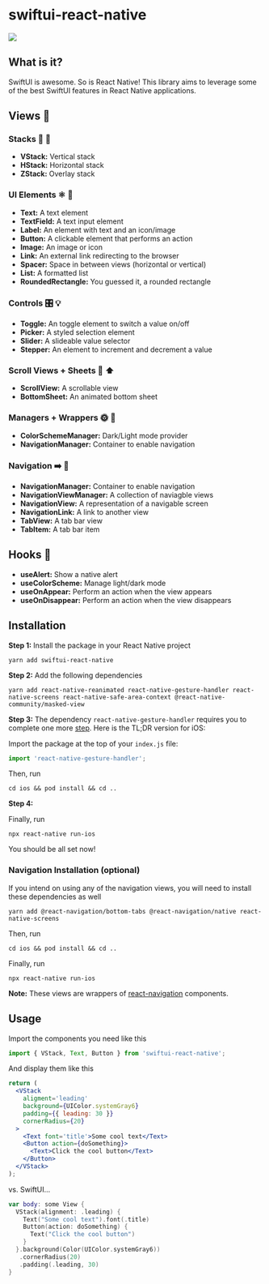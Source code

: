 # swiftui-react-native

<img src="https://github.com/andrew-levy/swiftui-react-native/blob/master/assets/readme.png?raw=true" />

## What is it?

SwiftUI is awesome. So is React Native! This library aims to leverage some of the best SwiftUI features in React Native applications.

## Views :eyes:

### Stacks :pancakes: :abcd:

- **VStack:** Vertical stack
- **HStack:** Horizontal stack
- **ZStack:** Overlay stack

### UI Elements :atom_symbol: :iphone:

- **Text:** A text element
- **TextField:** A text input element
- **Label:** An element with text and an icon/image
- **Button:** A clickable element that performs an action
- **Image:** An image or icon
- **Link:** An external link redirecting to the browser
- **Spacer:** Space in between views (horizontal or vertical)
- **List:** A formatted list
- **RoundedRectangle:** You guessed it, a rounded rectangle

### Controls :control_knobs: :bulb:

- **Toggle:** An toggle element to switch a value on/off
- **Picker:** A styled selection element
- **Slider:** A slideable value selector
- **Stepper:** An element to increment and decrement a value

### Scroll Views + Sheets :scroll: :arrow_up:

- **ScrollView:** A scrollable view
- **BottomSheet:** An animated bottom sheet

### Managers + Wrappers :sun_with_face: :new_moon_with_face:

- **ColorSchemeManager:** Dark/Light mode provider
- **NavigationManager:** Container to enable navigation

### Navigation :arrow_right: :link:

- **NavigationManager:** Container to enable navigation
- **NavigationViewManager:** A collection of naviagble views
- **NavigationView:** A representation of a navigable screen
- **NavigationLink:** A link to another view
- **TabView:** A tab bar view
- **TabItem:** A tab bar item

## Hooks :fishing_pole_and_fish:

- **useAlert:** Show a native alert
- **useColorScheme:** Manage light/dark mode
- **useOnAppear:** Perform an action when the view appears
- **useOnDisappear:** Perform an action when the view disappears

## Installation

**Step 1:** Install the package in your React Native project

```console
yarn add swiftui-react-native
```

**Step 2:** Add the following dependencies

```console
yarn add react-native-reanimated react-native-gesture-handler react-native-screens react-native-safe-area-context @react-native-community/masked-view
```

**Step 3:** The dependency `react-native-gesture-handler` requires you to complete one more <a href='https://docs.swmansion.com/react-native-gesture-handler/docs/'>step</a>. Here is the TL;DR version for iOS:

Import the package at the top of your `index.js` file:

```javascript
import 'react-native-gesture-handler';
```

Then, run

```console
cd ios && pod install && cd ..
```

**Step 4:**

Finally, run

```console
npx react-native run-ios
```

You should be all set now!

### Navigation Installation (optional)

If you intend on using any of the navigation views, you will need to install these dependencies as well

```console
yarn add @react-navigation/bottom-tabs @react-navigation/native react-native-screens
```

Then, run

```console
cd ios && pod install && cd ..
```

Finally, run

```console
npx react-native run-ios
```

**Note:** These views are wrappers of <a href="https://reactnavigation.org/docs/getting-started/">react-navigation</a> components.

## Usage

Import the components you need like this

```javascript
import { VStack, Text, Button } from 'swiftui-react-native';
```

And display them like this

```jsx
return (
  <VStack
    aligment='leading'
    background={UIColor.systemGray6}
    padding={{ leading: 30 }}
    cornerRadius={20}
  >
    <Text font='title'>Some cool text</Text>
    <Button action={doSomething}>
      <Text>Click the cool button</Text>
    </Button>
  </VStack>
);
```

vs. SwiftUI...

```swift
var body: some View {
  VStack(alignment: .leading) {
    Text("Some cool text").font(.title)
    Button(action: doSomething) {
      Text("Click the cool button")
    }
  }.background(Color(UIColor.systemGray6))
   .cornerRadius(20)
   .padding(.leading, 30)
}
```
